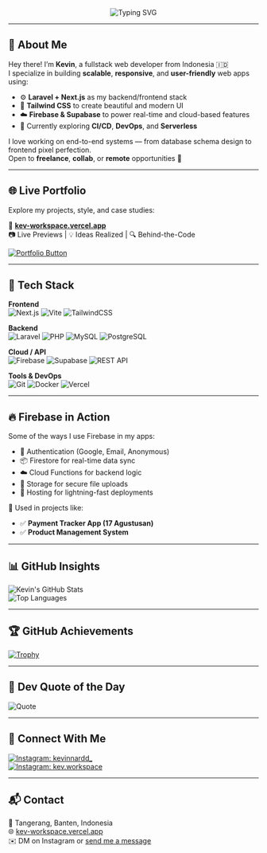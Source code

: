 <!-- Profile Header -->
<div align="center">
  <img src="https://readme-typing-svg.demolab.com?font=Fira+Code&size=22&pause=1000&color=00FFD1&center=true&vCenter=true&width=500&lines=Hi,+I'm+Kevin+Ardiansyah+👋;Laravel+%26+Next.js+Developer;Crafting+Clean+Code+%26+Meaningful+UI" alt="Typing SVG" />
</div>

---

## 🚀 About Me

Hey there! I’m **Kevin**, a fullstack web developer from Indonesia 🇮🇩  
I specialize in building **scalable**, **responsive**, and **user-friendly** web apps using:

- ⚙️ **Laravel + Next.js** as my backend/frontend stack  
- 🎨 **Tailwind CSS** to create beautiful and modern UI  
- ☁️ **Firebase & Supabase** to power real-time and cloud-based features  
- 🧪 Currently exploring **CI/CD**, **DevOps**, and **Serverless**

I love working on end-to-end systems — from database schema design to frontend pixel perfection.  
Open to **freelance**, **collab**, or **remote** opportunities 💼

---

## 🌐 Live Portfolio

Explore my projects, style, and case studies:

🔗 **[kev-workspace.vercel.app](https://kev-workspace.vercel.app)**  
📷 Live Previews | 💡 Ideas Realized | 🔍 Behind-the-Code

[![Portfolio Button](https://img.shields.io/badge/View%20My%20Website-000000?style=for-the-badge&logo=vercel&logoColor=white)](https://kev-workspace.vercel.app)

---

## 🧰 Tech Stack

**Frontend**  
![Next.js](https://img.shields.io/badge/Next.js-000000?style=for-the-badge&logo=next.js&logoColor=white)
![Vite](https://img.shields.io/badge/Vite-646CFF?style=for-the-badge&logo=vite&logoColor=white)
![TailwindCSS](https://img.shields.io/badge/TailwindCSS-38BDF8?style=for-the-badge&logo=tailwindcss&logoColor=white)

**Backend**  
![Laravel](https://img.shields.io/badge/Laravel-FF2D20?style=for-the-badge&logo=laravel&logoColor=white)
![PHP](https://img.shields.io/badge/PHP-777BB4?style=for-the-badge&logo=php&logoColor=white)
![MySQL](https://img.shields.io/badge/MySQL-005C84?style=for-the-badge&logo=mysql&logoColor=white)
![PostgreSQL](https://img.shields.io/badge/PostgreSQL-336791?style=for-the-badge&logo=postgresql&logoColor=white)

**Cloud / API**  
![Firebase](https://img.shields.io/badge/Firebase-FFCA28?style=for-the-badge&logo=firebase&logoColor=black)
![Supabase](https://img.shields.io/badge/Supabase-3ECF8E?style=for-the-badge&logo=supabase&logoColor=white)
![REST API](https://img.shields.io/badge/REST%20API-4A90E2?style=for-the-badge&logo=swagger&logoColor=white)

**Tools & DevOps**  
![Git](https://img.shields.io/badge/Git-F05032?style=for-the-badge&logo=git&logoColor=white)
![Docker](https://img.shields.io/badge/Docker-2496ED?style=for-the-badge&logo=docker&logoColor=white)
![Vercel](https://img.shields.io/badge/Vercel-000000?style=for-the-badge&logo=vercel&logoColor=white)

---

## 🔥 Firebase in Action

Some of the ways I use Firebase in my apps:

- 🔐 Authentication (Google, Email, Anonymous)
- 📦 Firestore for real-time data sync
- ☁️ Cloud Functions for backend logic
- 📁 Storage for secure file uploads
- 🚀 Hosting for lightning-fast deployments

🧪 Used in projects like:
- ✅ **Payment Tracker App (17 Agustusan)**
- ✅ **Product Management System**

---

## 📊 GitHub Insights

![Kevin's GitHub Stats](https://github-readme-stats.vercel.app/api?username=ouchycode&show_icons=true&theme=radical)  
![Top Languages](https://github-readme-stats.vercel.app/api/top-langs/?username=ouchycode&layout=compact&theme=radical)

---

## 🏆 GitHub Achievements

[![Trophy](https://github-profile-trophy.vercel.app/?username=ouchycode&theme=gruvbox)](https://github.com/ryo-ma/github-profile-trophy)

---

## 💬 Dev Quote of the Day

![Quote](https://quotes-github-readme.vercel.app/api?type=horizontal&theme=tokyonight)

---

## 📲 Connect With Me

[![Instagram: kevinnardd_](https://img.shields.io/badge/@kevinnardd_-%23E4405F.svg?style=for-the-badge&logo=instagram&logoColor=white)](https://instagram.com/kevinnardd_)  
[![Instagram: kev.workspace](https://img.shields.io/badge/@kev.workspace-%23E4405F.svg?style=for-the-badge&logo=instagram&logoColor=white)](https://instagram.com/kev.workspace)

---

## 📬 Contact

📍 Tangerang, Banten, Indonesia  
🌐 [kev-workspace.vercel.app](https://kev-workspace.vercel.app)  
✉️ DM on Instagram or [send me a message](https://kev-workspace.vercel.app/contact)
